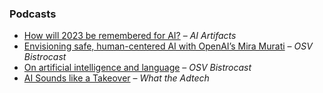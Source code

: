 ### Podcasts  

- [How will 2023 be remembered for AI?](https://www.aiartifacts.net/p/episode-1-how-will-2023-be-remembered#details) – *AI Artifacts*  
- [Envisioning safe, human-centered AI with OpenAI’s Mira Murati](https://podcasts.apple.com/us/podcast/envisioning-safe-human-centered-ai-with-openais-mira/id1440348671?i=1000445838282) – *OSV Bistrocast*  
- [On artificial intelligence and language](https://podcasts.apple.com/us/podcast/orange-silicon-valley-bistrocast-sarah-luger-on-artificial/id1440348671?i=1000523170190) – *OSV Bistrocast*  
- [AI Sounds like a Takeover](https://www.quantcast.com/resource/s1e3-ai-sounds-like-a-takeover/) – *What the Adtech*  